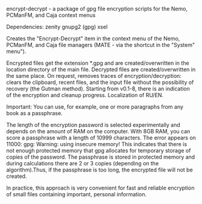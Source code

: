 encrypt-decrypt - a package of gpg file encryption scripts for the Nemo, PCManFM, and Caja context menus

Dependencies: zenity gnupg2 (gpg) xsel

Creates the "Encrypt-Decrypt" item in the context menu of the Nemo, PCManFM, and Caja file managers (MATE - via the shortcut in the "System" menu").

Encrypted files get the extension *.gpg and are created/overwritten in the location directory of the main file. Decrypted files are created/overwritten in the same place. On request, removes traces of encryption/decryption: clears the clipboard, recent files, and the input file without the possibility of recovery (the Gutman method). Starting from v0.1-8, there is an indication of the encryption and cleanup progress. Localization of RU/EN.

Important: You can use, for example, one or more paragraphs from any book as a passphrase.

The length of the encryption password is selected experimentally and depends on the amount of RAM on the computer. With 8GB RAM, you can score a passphrase with a length of 10999 characters. The error appears on 11000: gpg: Warning: using insecure memory! This indicates that there is not enough protected memory that gpg allocates for temporary storage of copies of the password. The passphrase is stored in protected memory and during calculations there are 2 or 3 copies (depending on the algorithm).Thus, if the passphrase is too long, the encrypted file will not be created.

In practice, this approach is very convenient for fast and reliable encryption of small files containing important, personal information.
